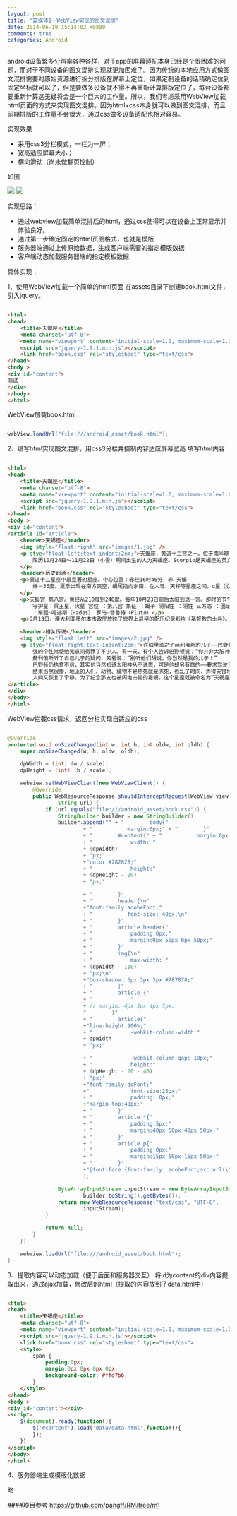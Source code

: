 ```yaml
---
layout: post
title: "富媒体1－WebView实现的图文混排"
date: 2014-06-19 15:14:02 +0800
comments: true
categories: Android
---
```

android设备繁多分辨率各种各样，对于app的屏幕适配本身已经是个很困难的问题，而对于不同设备的图文混排实现就更加困难了。因为传统的本地应用方式做图文混排需要对原始资源进行拆分排版在屏幕上定位，如果定制设备的话精确定位到固定坐标就可以了，但是要做多设备就不得不再重新计算排版定位了，每台设备都要重新计算这无疑将会是一个巨大的工作量。所以，我们考虑采用WebView加载html页面的方式来实现图文混排。因为html+css本身就可以做到图文混排，而且前期排版的工作量不会很大，通过css做多设备适配也相对容易。

<!--more-->

实现效果

* 采用css3分栏模式，一栏为一屏；
* 宽高适应屏幕大小；
* 横向滑动（尚未做翻页控制）

如图

![](http://www.pffair.com/images/19.png)
![](http://www.pffair.com/images/20.png)

实现思路：

* 通过webview加载简单混排后的html，通过css使得可以在设备上正常显示并体验良好。
* 通过第一步确定固定的html页面格式，也就是模版
* 服务器端通过上传原始数据，生成客户端需要的指定模版数据
* 客户端动态加载服务器端的指定模板数据

具体实现：

1、使用WebView加载一个简单的hmtl页面
在assets目录下创建book.html文件，引入jquery。

```html

<html>
<head>
    <title>天蝎座</title>
    <meta charset="utf-8">
    <meta name="viewport" content="initial-scale=1.0, maximum-scale=1.0,width=device-width,user-scalable=no">
    <script src="jquery-1.9.1.min.js"></script>
    <link href="book.css" rel="stylesheet" type="text/css">
</head>
<body >
<div id="content">
测试
</div>
</body>
</html>
```

WebView加载book.html

```java

webView.loadUrl("file:///android_asset/book.html");
```

2、编写html实现图文混排，用css3分栏并控制内容适应屏幕宽高
填写html内容

```html

<html>
<head>
    <title>天蝎座</title>
    <meta charset="utf-8">
    <meta name="viewport" content="initial-scale=1.0, maximum-scale=1.0,width=device-width,user-scalable=no">
    <script src="jquery-1.9.1.min.js"></script>
    <link href="book.css" rel="stylesheet" type="text/css">
</head>
<body >
<div id="content">
<article id="article">
	<header>天蝎座</header>
	<img style="float:right" src="images/1.jpg" />
	<p stye="float:left;text-indent:2em;">天蝎座，黄道十二宫之一。位于南半球，在西面的天秤座与东面的人马座之间，是一个接近银河中心的大星座。
		阳历10月24日～11月22日（小雪）期间出生的人为天蝎座。Scorpio是天蝎座的英文也是希腊文，十二星座只有三个星座英文和希腊文一样，天蝎座即是其中之一。
	</p>
	<header>历史起源</header>
	<p>黄道十二星座中最显著的星座。中心位置：赤经16时40分，赤 天蝎
		纬－36度。夏季出现在南方天空，蝎尾指向东南，在人马、天秤等星座之间。α星（心宿二）是红色的1等星。疏散星团M6和M7肉眼均可见。座内有亮于4等的星22颗。
	</p>
	<p>天蝎宫 第八宫。黄经从210度到240度。每年10月23日前后太阳到这一宫。那时的节气是霜降。 属性 ：水相星座
		守护星：冥王星，火星 宫位 ：第八宫 象征 ：蝎子 阴阳性 ：阴性 三方态 ：固定宫 守护神
		：希腊┈哈迪斯（Hades），罗马┈普鲁特（Pluto）</p>
	<p>9月13日，澳大利亚墨尔本市政厅放映了世界上最早的配乐纪录影片《基督教的士兵》。这部纪录片长50分钟，由救世军巴依奥斯克普公司拍摄，为影片配乐作曲的是澳大利亚音乐家R·N·马卡诺里。</p>

	<header>相关传说</header>
	<img style="float:left" src="images/2.jpg" />
	<p stye="float:right;text-indent:2em;">许珀里翁之子赫利俄斯的儿子——巴野顿，天生美丽而性感，他自己也因此感到自负，态度总是傲慢而无礼，太过好 天蝎座在天空中的形状
		强的个性常使他无意间得罪了不少人。有一天，有个人告诉巴野顿说：“你并非太阳神的儿子！”说完大笑扬长而去，好强的巴野顿怎能吞得下这口气，于是便问自己的母亲：“我到底是不是赫利俄斯的儿子呢？”但是不管母亲如何再三保证他的确就是赫利俄斯所生，巴野顿仍然不相信他的母亲，于是说：“取笑你的人是宙斯的儿子，地位很高，如果仍然不相信，那么去问太阳神赫利俄斯自己吧！”
		赫利俄斯听了自己儿子的疑问，笑着说：“别听他们胡说，你当然是我的儿子！”
		巴野顿仍执意不信，其实他当然知道太阳神从不说慌，可是他却另有目的——要求驾驶父亲的太阳车，以证明自己就是赫利俄斯的儿子。“这怎么行？”赫利俄斯大惊，太阳是万物生息的主宰，一不小心就会酿巨祸，但拗不过巴野顿，赫利俄斯正说明着如何在一定轨道驾驶太阳车时，巴野顿心高气傲，听都没听立刻跳上了车，疾驰而去。
		结果当然很惨，地上的人们、动物、植物不是热死就是冻死，也乱了时间，弄得天错地暗，怨声载道。众神们为了遏止巴野顿，由天后希拉放出一支毒蝎，咬住了巴野顿的脚踝，而宙斯则用可怕的雷霆闪电击中了巴野顿，只见他惨叫一声堕落到地面，死了。
		人间又恢复了宁静，为了纪念那支也被闪电击毙的毒蝎，这个星座就被命名为“天蝎座”。</p>
</article>
</div>
</body>
</html>
```

WebView拦截css请求，返回分栏实现自适应的css

```java

@Override
protected void onSizeChanged(int w, int h, int oldw, int oldh) {
	super.onSizeChanged(w, h, oldw, oldh);

	dpWidth = (int) (w / scale);
	dpHeight = (int) (h / scale);

	webView.setWebViewClient(new WebViewClient() {
		@Override
		public WebResourceResponse shouldInterceptRequest(WebView view,
				String url) {
			if (url.equals("file:///android_asset/book.css")) {
				StringBuilder builder = new StringBuilder();
				builder.append("" + "        body{"
						+ "           margin:0px;" + "        }"
						+ "        #content{" + "           margin:0px;"
						+ "            width: "
						+ (dpWidth)
						+ "px;"
						+"color:#282828;"
						+ "            height:"
						+ (dpHeight - 20)
						+ "px;"

						+ "        }"
						+ "        header{\n"
						+"font-family:adobeFont;"
						+ "           font-size: 40px;\n"
						+ "        }"
						+ "        article header{"
						+ "            padding:0px;"
						+ "            margin:0px 50px 0px 50px;"
						+ "        }"
						+ "        img{\n"
						+ "            max-width: "
						+ (dpWidth - 110)
						+ "px;\n"
						+"box-shadow: 3px 3px 3px #787878;"
						+ "        }"
						+ "        article {"
						+ "            "
						+ // margin: 4px 5px 4px 5px;
						"        }"
						+ "        article{"
						+"line-height:200%;"
						+ "            -webkit-column-width:"
						+ dpWidth
						+ "px;"

						+ "            -webkit-column-gap: 10px;"
						+ "            height:"
						+ (dpHeight - 20 - 40)
						+ "px;"
						+"font-family:dqFont;"
						+"             font-size:25px;"
						+ "            padding: 0px;"
						+"margin-top:40px;"
						+ "        }"
						+ "        article *{"
						+ "            padding:5px;"
						+ "            margin:40px 50px 40px 50px;"
						+ "        }"
						+ "        article p{"
						+ "            padding:0px;"
						+ "            margin:15px 50px 15px 50px;"
						+ "        }"
						+"@font-face {font-family: adobeFont;src:url(\"file:///android_asset/fonts/adobe_black.otf\")}@font-face {font-family: dqFont;src:url(\"file:///android_asset/fonts/dq_black.otf\")"
						);

				ByteArrayInputStream inputStream = new ByteArrayInputStream(
						builder.toString().getBytes());
				return new WebResourceResponse("text/css", "UTF-8",
						inputStream);
			}

			return null;
		}
	});

	webView.loadUrl("file:///android_asset/book.html");
}
```

3、提取内容可以动态加载（便于后面和服务器交互）
将id为content的div内容提取出来，通过ajax加载，修改后的html（提取的内容放到了data.html中）

```html

<html>
<head>
    <title>天蝎座</title>
    <meta charset="utf-8">
    <meta name="viewport" content="initial-scale=1.0, maximum-scale=1.0,width=device-width,user-scalable=no">
    <script src="jquery-1.9.1.min.js"></script>
    <link href="book.css" rel="stylesheet" type="text/css">
    <style>
	    span {
	    	padding:0px;
			margin:0px 0px 0px 0px;
			background-color: #ffd7b6;
		}
    </style>
</head>
<body >
<div id="content"></div>
<script>
    $(document).ready(function(){
        $('#content').load('data/data.html',function(){
        });
    });
</script>
</body>
</html>
```

4、服务器端生成模版化数据

略


####项目参考
	https://github.com/pangff/RM/tree/m1